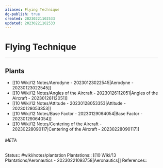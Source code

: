 ```yaml
---
aliases: Flying Technique
dg-publish: true
created: 20230221102533
updated: 20230221102533
---
```

# Flying Technique
---



## Plants
- [[10 Wiki/12 Notes/Aerodyne - 20230123022545\|Aerodyne - 20230123022545]]
- [[10 Wiki/12 Notes/Angles of the Aircraft - 20230126112051\|Angles of the Aircraft - 20230126112051]]
- [[10 Wiki/12 Notes/Attitude - 20230128053353\|Attitude - 20230128053353]]
- [[10 Wiki/12 Notes/Base Factor - 20230129064054\|Base Factor - 20230129064054]]
- [[10 Wiki/12 Notes/Centering of the Aircraft - 20230228090117\|Centering of the Aircraft - 20230228090117]]




###### META
Status:: #wiki/notes/plantation
Plantations:: [[10 Wiki/13 Plantations/Aeronautics - 20230221093758\|Aeronautics]]
References:: 
